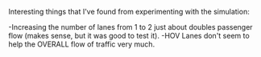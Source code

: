 Interesting things that I've found from experimenting with the simulation:

-Increasing the number of lanes from 1 to 2 just about doubles passenger flow (makes sense, but it was good to test it).
-HOV Lanes don't seem to help the OVERALL flow of traffic very much.
